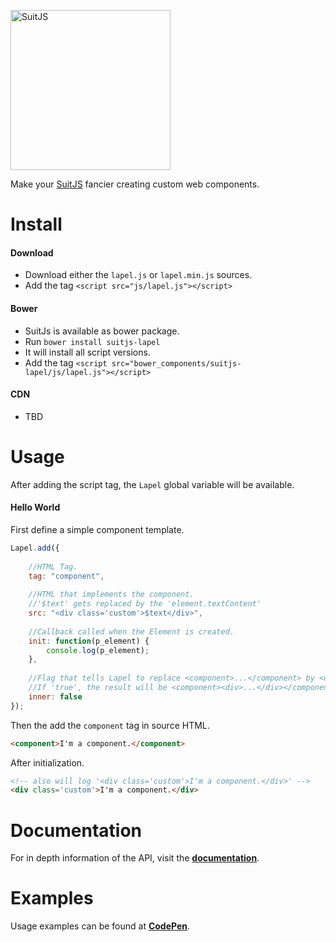[<img src="http://www.suitjs.com/img/logo-suitjs.svg?v=2" width="256" alt="SuitJS">](http://www.suitjs.com/)

Make your [SuitJS](http://www.suitjs.com) fancier creating custom web components.

# Install
#### Download
* Download either the `lapel.js` or `lapel.min.js` sources.
* Add the tag `<script src="js/lapel.js"></script>`

#### Bower
* SuitJs is available as bower package.
* Run `bower install suitjs-lapel`
* It will install all script versions.
* Add the tag `<script src="bower_components/suitjs-lapel/js/lapel.js"></script>`

#### CDN
* TBD

# Usage
After adding the script tag, the `Lapel` global variable will be available.  
 
#### Hello World
First define a simple component template.

```js
Lapel.add({
    
    //HTML Tag.
    tag: "component",
                            
    //HTML that implements the component.
    //'$text' gets replaced by the 'element.textContent'
    src: "<div class='custom'>$text</div>",
      
    //Callback called when the Element is created.
    init: function(p_element) {              
        console.log(p_element);
    },
    
    //Flag that tells Lapel to replace <component>...</component> by <div>...</div>
    //If 'true', the result will be <component><div>...</div></component>
    inner: false                             
});
```
Then the add the `component` tag in source HTML.
```html
<component>I'm a component.</component>
```
After initialization.
```html
<!-- also will log '<div class='custom'>I'm a component.</div>' -->
<div class='custom'>I'm a component.</div>
```

# Documentation
For in depth information of the API, visit the **[documentation](http://www.suitjs.com/docs/lapel/)**. 

# Examples
Usage examples can be found at **[CodePen](http://codepen.io/collection/XOyEpq/)**.
